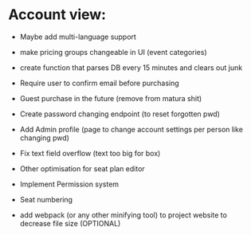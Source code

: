 # Account view:
- Maybe add multi-language support

- make pricing groups changeable in UI (event categories)

- create function that parses DB every 15 minutes and clears out junk

- Require user to confirm email before purchasing

- Guest purchase in the future (remove from matura shit)

- Create password changing endpoint (to reset forgotten pwd)
- Add Admin profile (page to change account settings per person like changing pwd)


- Fix text field overflow (text too big for box)
- Other optimisation for seat plan editor


- Implement Permission system

- Seat numbering


- add webpack (or any other minifying tool) to project website to decrease file size (OPTIONAL)